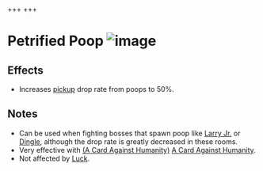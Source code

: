 +++
+++

 # Petrified Poop ![image](/image/Petrified_Poop.png) 

Effects
---------


* Increases [pickup](/wiki/Pickup "Pickup") drop rate from poops to 50%.


Notes
-------


* Can be used when fighting bosses that spawn poop like [Larry Jr.](/wiki/Larry_Jr. "Larry Jr.") or [Dingle](/wiki/Dingle "Dingle"), although the drop rate is greatly decreased in these rooms.
* Very effective with [(A Card Against Humanity)](/wiki/A_Card_Against_Humanity "A Card Against Humanity") [A Card Against Humanity](/wiki/A_Card_Against_Humanity "A Card Against Humanity").
* Not affected by [Luck](/wiki/Luck "Luck").


